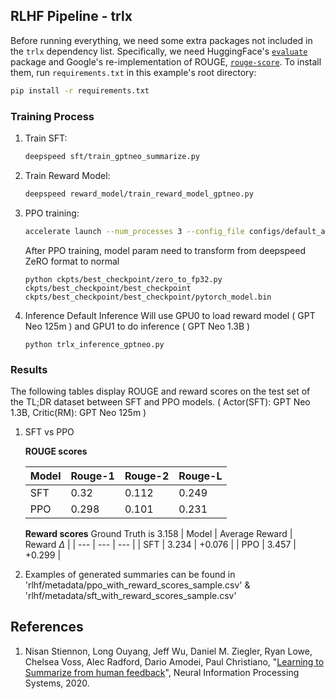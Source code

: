 ## RLHF Pipeline - trlx

Before running everything, we need some extra packages not included in the `trlx` dependency list. Specifically, we need HuggingFace's [`evaluate`](https://huggingface.co/docs/evaluate/index) package and Google's re-implementation of ROUGE, [`rouge-score`](https://github.com/google-research/google-research/tree/master/rouge). To install them, run `requirements.txt` in this example's root directory:

```bash
pip install -r requirements.txt
```

### Training Process


1. Train SFT:
    ```bash
    deepspeed sft/train_gptneo_summarize.py
    ```

2. Train Reward Model:
    ```bash
    deepspeed reward_model/train_reward_model_gptneo.py
    ```

3. PPO training:
    ```bash
    accelerate launch --num_processes 3 --config_file configs/default_accelerate_config.yaml trlx_gptneo_text_summarization.py
    ```
    
    After PPO training, model param need to transform from deepspeed ZeRO format to normal
    ```
    python ckpts/best_checkpoint/zero_to_fp32.py ckpts/best_checkpoint/best_checkpoint ckpts/best_checkpoint/best_checkpoint/pytorch_model.bin
    ```

4. Inference
    Default Inference Will use GPU0 to load reward model ( GPT Neo 125m ) and GPU1 to do inference ( GPT Neo 1.3B )
    ```
    python trlx_inference_gptneo.py 
    ```

### Results

The following tables display ROUGE and reward scores on the test set of the TL;DR dataset between SFT and PPO models. ( Actor(SFT): GPT Neo 1.3B, Critic(RM): GPT Neo 125m )

1. SFT vs PPO

    __ROUGE scores__

    | Model | Rouge-1 | Rouge-2 | Rouge-L |
    | --- | --- | --- | --- |
    | SFT | 0.32 | 0.112 | 0.249 | 
    | PPO | 0.298 | 0.101 | 0.231 |

    __Reward scores__
    Ground Truth is 3.158
    | Model | Average Reward | Reward $\Delta$ |
    | --- | --- | --- |
    | SFT | 3.234 | +0.076 |
    | PPO | 3.457 | +0.299 |


2. Examples of generated summaries can be found in 'rlhf/metadata/ppo_with_reward_scores_sample.csv' & 'rlhf/metadata/sft_with_reward_scores_sample.csv'

## References

1. Nisan Stiennon, Long Ouyang, Jeff Wu, Daniel M. Ziegler, Ryan Lowe, Chelsea Voss, Alec Radford, Dario Amodei, Paul Christiano, "[Learning to Summarize from human feedback](https://arxiv.org/abs/2009.01325)", Neural Information Processing Systems, 2020.
